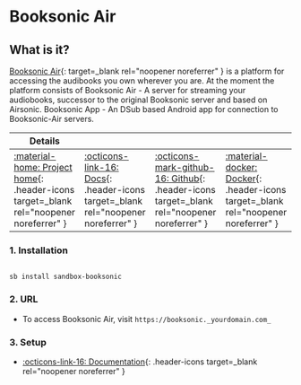 # Booksonic Air

## What is it?

[Booksonic Air](http://booksonic.org/){: target=_blank rel="noopener noreferrer" } is a platform for accessing the audibooks you own wherever you are. At the moment the platform consists of Booksonic Air - A server for streaming your audiobooks, successor to the original Booksonic server and based on Airsonic. Booksonic App - An DSub based Android app for connection to Booksonic-Air servers.

| Details     |             |             |             |
|-------------|-------------|-------------|-------------|
| [:material-home: Project home](https://booksonic.org/){: .header-icons target=_blank rel="noopener noreferrer" } | [:octicons-link-16: Docs](https://booksonic.org/how){: .header-icons target=_blank rel="noopener noreferrer" } | [:octicons-mark-github-16: Github](https://github.com/popeen/Booksonic-Air){: .header-icons target=_blank rel="noopener noreferrer" } | [:material-docker: Docker](https://hub.docker.com/r/linuxserver/booksonic-air){: .header-icons target=_blank rel="noopener noreferrer" }|

### 1. Installation

``` shell

sb install sandbox-booksonic

```

### 2. URL

- To access Booksonic Air, visit `https://booksonic._yourdomain.com_`

### 3. Setup

- [:octicons-link-16: Documentation](https://booksonic.org/how){: .header-icons target=_blank rel="noopener noreferrer" }
